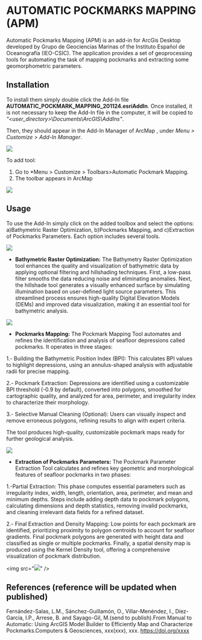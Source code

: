 # AUTOMATIC POCKMARKS MAPPING (APM)

Automatic Pockmarks Mapping (APM) is an add-in for ArcGis Desktop developed by Grupo de Geociencias Marinas of the Instituto Español de Oceanografía (IEO-CSIC).  The application provides a set of geoprocessing tools for automating the task of mapping pockmarks and extracting some geomorphometric parameters. 

## Installation
To install them simply double click the Add-In file **AUTOMATIC_POCKMARK_MAPPING_201124.esriAddIn**. Once installed, it is not necessary to keep the Add-In file in the computer, it will be copied to *"<user_directory>\Documents\ArcGIS\AddIns"*.

Then, they should appear in the Add-In Manager of ArcMap , under *Menu > Customize > Add-In Manager*.

<img src="https://gemar-ieo.github.io/APM/Images/APM_addin.jpg" />

To add tool:

1. Go to *Menu > Customize > Toolbars>Automatic Pockmark Mapping. 
2. The toolbar appears in ArcMap

<img src="https://gemar-ieo.github.io/APM/Images/APM_toolbar.jpg" />

## Usage

To use the Add-In simply click on the added toolbox and select the options: a)Bathymetric Raster Optimization, b)Pockmarks Mapping, and c)Extraction of Pockmarks Parameters. Each option includes several tools.

<img src="https://gemar-ieo.github.io/APM/Images/APM_main_menu.jpg" />

+ **Bathymetric Raster Optimization:** The Bathymetry Raster Optimization tool enhances the quality and visualization of bathymetric data by applying optional filtering and hillshading techniques. First, a low-pass filter smooths the data reducing noise and eliminating anomalies. Next, the hillshade tool generates a visually enhanced surface by simulating illumination based on user-defined light source parameters. This streamlined process ensures high-quality Digital Elevation Models (DEMs) and improved data visualization, making it an essential tool for bathymetric analysis.

<img src="https://gemar-ieo.github.io/APM/Images/APM_bathy_optimizaton.jpg" />

+ **Pockmarks Mapping:** The Pockmark Mapping Tool automates and refines the identification and analysis of seafloor depressions called pockmarks. It operates in three stages:

1.- Building the Bathymetric Position Index (BPI): This calculates BPI values to highlight depressions, using an annulus-shaped analysis with adjustable radii for precise mapping. 

2.- Pockmark Extraction: Depressions are identified using a customizable BPI threshold (-0.9 by default), converted into polygons, smoothed for cartographic quality, and analyzed for area, perimeter, and irregularity index to characterize their morphology.

3.- Selective Manual Cleaning (Optional): Users can visually inspect and remove erroneous polygons, refining results to align with expert criteria.

The tool produces high-quality, customizable pockmark maps ready for further geological analysis.

<img src="https://gemar-ieo.github.io/APM/Images/APM_pockmars_mapping.jpg" />


+ **Extraction of Pockmarks Parameters:** The Pockmark Parameter Extraction Tool calculates and refines key geometric and morphological features of seafloor pockmarks in two phases:

1.-Partial Extraction: This phase computes essential parameters such as irregularity index, width, length, orientation, area, perimeter, and mean and minimum depths. Steps include adding depth data to pockmark polygons, calculating dimensions and depth statistics, removing invalid pockmarks, and cleaning irrelevant data fields for a refined dataset.

2.- Final Extraction and Density Mapping: Low points for each pockmark are identified, prioritizing proximity to polygon centroids to account for seafloor gradients. Final pockmark polygons are generated with height data and classified as single or multiple pockmarks. Finally, a spatial density map is produced using the Kernel Density tool, offering a comprehensive visualization of pockmark distribution.

<img src="<img src="https://gemar-ieo.github.io/APM/Images/APM_extraction_parameters.jpg" />" />


## References (reference will be updated when published)

Fernández-Salas, L.M., Sánchez-Guillamón, O., Villar-Menéndez, I., Díez-García, I.P., Arrese, B. and Sayago-Gil, M.(send to publish).From Manual to Automatic: Using ArcGIS Model Builder to Efficiently Map and Characterize Pockmarks.Computers & Geosciences, xxx(xxx), xxx. https://doi.org/xxxx


